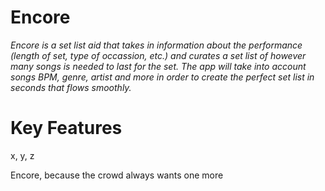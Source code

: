 # Encore
*Encore is a set list aid that takes in information about the performance (length of set, type of occassion, etc.) and curates a set list of however many songs is needed to last for the set. The app will take into account songs BPM, genre, artist and more in order to create the perfect set list in seconds that flows smoothly.*

# Key Features
x, y, z

Encore, because the crowd always wants one more
